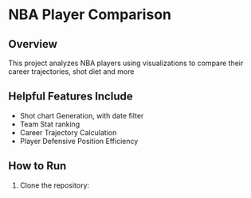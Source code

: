 # NBA Player Comparison  

## Overview  
This project analyzes NBA players using visualizations to compare their career trajectories, shot diet and more  

## Helpful Features Include
- Shot chart Generation, with date filter
- Team Stat ranking
- Career Trajectory Calculation
- Player Defensive Position Efficiency 

## How to Run  
1. Clone the repository:  

